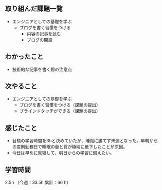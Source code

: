 ## 取り組んだ課題一覧
- エンジニアとしての基礎を学ぶ
  - ブログを書く習慣をつける
    - 内容の記事を読む
    - ブログの開設
## わかったこと
- 技術的な記事を書く際の注意点
## 次やること
- エンジニアとしての基礎を学ぶ
  - ブログを書く習慣をつける（課題の提出）
  - ブラインドタッチができる（課題の提出）
## 感じたこと
- 目標の学習時間を3hと決めていたが、睡魔に勝てず未達となった。早朝からの変則勤務日で睡眠の量と質が極端に低下したことが原因。
- 今日は早めに就寝して、明日からの学習に備えたい。
## 学習時間
2.5h （今週：33.5h 累計：66 h）
